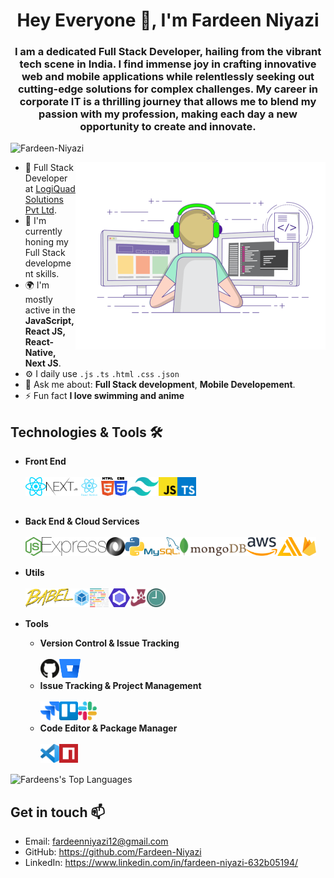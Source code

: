 <h1 align="center">Hey Everyone 👋, I'm Fardeen Niyazi</h1>
<h3 align="center">I am a dedicated Full Stack Developer, hailing from the vibrant tech scene in India. I find immense joy in crafting innovative web and mobile applications while relentlessly seeking out cutting-edge solutions for complex challenges. My career in corporate IT is a thrilling journey that allows me to blend my passion with my profession, making each day a new opportunity to create and innovate.</h3>
<p align="left"> <img src="https://komarev.com/ghpvc/?username=Fardeen-Niyazi&label=Profile%20views&color=0e75b6&style=flat" alt="Fardeen-Niyazi" /> </p>

<img align="right" alt="Coding" width="400" src="images/banner/coding.gif">

- 🏢 Full Stack Developer at [LogiQuad Solutions Pvt Ltd](https://logiquad.com/).
- 🌱 I'm currently honing my Full Stack development skills.
- 🌍 I'm mostly active in the **JavaScript, React JS, React-Native, Next JS**.
- ⚙️ I daily use `.js` `.ts` `.html` `.css` `.json`
- 💬 Ask me about: **Full Stack development**, **Mobile Developement**.
- ⚡ Fun fact **I love swimming and anime**

## Technologies & Tools 🛠️

- **Front End**
  <br>
  <br>
  [<img align="left" src=images/front-end/react.svg height=30>](https://reactjs.org/)
  [<img align="left" src=images/front-end/nextjs.svg height=30>](https://nextjs.org/)
  [<img align="left" src=images/front-end/react-native.svg height=30>](https://reactnative.dev/)
  [<img align="left" src=images/front-end/html-5.svg height=30>](https://www.w3schools.com/html/)
  [<img align="left" src=images/front-end/css-3.svg height=30>](https://www.w3schools.com/css/)
  [<img align="left" src=images/front-end/tailwindcss.svg height=30>](https://tailwindcss.com/)
  [<img align="left" src=images/front-end/js.svg height=30>](https://www.javascript.com/)
  [<img align="left" src=images/front-end/ts.svg height=30>](https://www.typescriptlang.org/)

  <br>
  <br>

- **Back End & Cloud Services**
  <br>
  <br>
  [<img align="left" src=images/back-end/node.svg height=30>](https://nodejs.org/en/)
  [<img align="left" src=images/back-end/express.svg height=30>](https://expressjs.com/)
  [<img align="left" src=images/back-end/json.svg height=30>](https://www.json.org/json-en.html)
  [<img align="left" src=images/back-end/pylogo.svg height=30>](https://www.python.org/)
  [<img align="left" src=images/back-end/mysql.svg height=30>](https://www.mysql.com/)
  [<img align="left" src=images/back-end/mongodb.svg height=30>](https://www.mongodb.com/)
  [<img align="left" src=images/cloud/aws.svg height=30>](https://aws.amazon.com/)
  [<img align="left" src=images/cloud/aws-amplify.svg height=30>](https://docs.amplify.aws/)
  [<img align="left" src=images/cloud/firebase.svg height=30>](https://firebase.google.com/)
  <br>
  <br>

- **Utils**
  <br>
  <br>
  [<img align="left" src=images/utils/babel.svg height=30>](https://babeljs.io/)
  [<img align="left" src=images/utils/webpack.svg height=30>](https://webpack.js.org/)
  [<img align="left" src=images/utils/prettier.svg height=30>](https://prettier.io/)
  [<img align="left" src=images/utils/eslint.svg height=30>](https://eslint.org/)
  [<img align="left" src=images/utils/jest.svg height=30>](https://jestjs.io/)
  [<img align="left" src=images/utils/momentjs.svg height=30>](https://momentjs.com/)
  <br>
  <br>

- **Tools**

  - **Version Control & Issue Tracking**
    <br>
    <br>
    [<img align="left" src=images/version-control/github.svg height=30>](https://github.com/)
    [<img align="left" src=images/version-control/bitbucket.svg height=30>](https://bitbucket.org/)
    <br>
    <br>
  - **Issue Tracking & Project Management**
    <br>
    <br>
    [<img align="left" src=images/project-management/jira.svg height=30>](https://www.atlassian.com/software/jira)
    [<img align="left" src=images/project-management/trello.svg height=30>](https://trello.com/)
    [<img align="left" src=images/project-management/slack.svg height=30>](https://slack.com/)
    <br>
    <br>
  - **Code Editor & Package Manager**
    <br>
    <br>
    [<img align="left" src=images/tools/vs-code.svg height=30>](https://code.visualstudio.com/)
    [<img align="left" src=images/tools/npm.svg height=30>](https://www.npmjs.com/)
    <br>
    <br>

![Fardeens's Top Languages](https://github-readme-stats.vercel.app/api/top-langs/?username=Fardeen-Niyazi&layout=compact&hide=java)

## Get in touch 📫

- Email: fardeenniyazi12@gmail.com
- GitHub: https://github.com/Fardeen-Niyazi
- LinkedIn: https://www.linkedin.com/in/fardeen-niyazi-632b05194/
